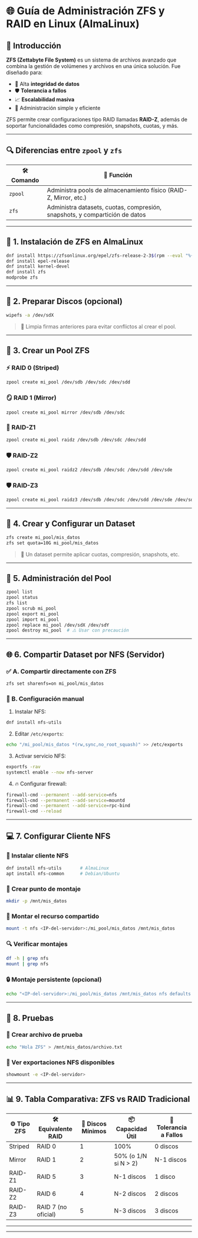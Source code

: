 # 🌐 Guía de Administración ZFS y RAID en Linux (AlmaLinux)

## 📘 Introducción

**ZFS (Zettabyte File System)** es un sistema de archivos avanzado que combina la gestión de volúmenes y archivos en una única solución. Fue diseñado para:

- 💾 Alta **integridad de datos**
- 🛡️ **Tolerancia a fallos**
- 📈 **Escalabilidad masiva**
- 🔧 Administración simple y eficiente

ZFS permite crear configuraciones tipo RAID llamadas **RAID-Z**, además de soportar funcionalidades como compresión, snapshots, cuotas, y más.

---

## 🔍 Diferencias entre `zpool` y `zfs`

| 🛠️ Comando | 📌 Función                                                                 |
|------------|----------------------------------------------------------------------------|
| `zpool`    | Administra pools de almacenamiento físico (RAID-Z, Mirror, etc.)          |
| `zfs`      | Administra datasets, cuotas, compresión, snapshots, y compartición de datos |

---

## 🚀 1. Instalación de ZFS en AlmaLinux

```bash
dnf install https://zfsonlinux.org/epel/zfs-release-2-3$(rpm --eval "%{dist}").noarch.rpm
dnf install epel-release
dnf install kernel-devel
dnf install zfs
modprobe zfs
```

---

## 🧼 2. Preparar Discos (opcional)

```bash
wipefs -a /dev/sdX
```
> 🔁 Limpia firmas anteriores para evitar conflictos al crear el pool.

---

## 🧱 3. Crear un Pool ZFS

### ⚡ RAID 0 (Striped)

```bash
zpool create mi_pool /dev/sdb /dev/sdc /dev/sdd
```

### 🪞 RAID 1 (Mirror)

```bash
zpool create mi_pool mirror /dev/sdb /dev/sdc
```

### 🧩 RAID-Z1

```bash
zpool create mi_pool raidz /dev/sdb /dev/sdc /dev/sdd
```

### 🛡️ RAID-Z2

```bash
zpool create mi_pool raidz2 /dev/sdb /dev/sdc /dev/sdd /dev/sde
```

### 🛡️ RAID-Z3

```bash
zpool create mi_pool raidz3 /dev/sdb /dev/sdc /dev/sdd /dev/sde /dev/sdf /dev/sdg
```

---

## 📂 4. Crear y Configurar un Dataset

```bash
zfs create mi_pool/mis_datos
zfs set quota=10G mi_pool/mis_datos
```
> 📁 Un dataset permite aplicar cuotas, compresión, snapshots, etc.

---

## 🔧 5. Administración del Pool

```bash
zpool list
zpool status
zfs list
zpool scrub mi_pool
zpool export mi_pool
zpool import mi_pool
zpool replace mi_pool /dev/sdX /dev/sdY
zpool destroy mi_pool  # ⚠️ Usar con precaución
```

---

## 🌐 6. Compartir Dataset por NFS (Servidor)

### ✅ A. Compartir directamente con ZFS

```bash
zfs set sharenfs=on mi_pool/mis_datos
```

### 📝 B. Configuración manual

1. Instalar NFS:

```bash
dnf install nfs-utils
```

2. Editar `/etc/exports`:

```bash
echo "/mi_pool/mis_datos *(rw,sync,no_root_squash)" >> /etc/exports
```

3. Activar servicio NFS:

```bash
exportfs -rav
systemctl enable --now nfs-server
```

4. 🔥 Configurar firewall:

```bash
firewall-cmd --permanent --add-service=nfs
firewall-cmd --permanent --add-service=mountd
firewall-cmd --permanent --add-service=rpc-bind
firewall-cmd --reload
```

---

## 💻 7. Configurar Cliente NFS

### 🧰 Instalar cliente NFS

```bash
dnf install nfs-utils       # AlmaLinux
apt install nfs-common      # Debian/Ubuntu
```

### 📁 Crear punto de montaje

```bash
mkdir -p /mnt/mis_datos
```

### 🔗 Montar el recurso compartido

```bash
mount -t nfs <IP-del-servidor>:/mi_pool/mis_datos /mnt/mis_datos
```

### 🔍 Verificar montajes

```bash
df -h | grep nfs
mount | grep nfs
```

### 🔒 Montaje persistente (opcional)

```bash
echo "<IP-del-servidor>:/mi_pool/mis_datos /mnt/mis_datos nfs defaults 0 0" >> /etc/fstab
```

---

## 🧪 8. Pruebas

### 📄 Crear archivo de prueba

```bash
echo "Hola ZFS" > /mnt/mis_datos/archivo.txt
```

### 📡 Ver exportaciones NFS disponibles

```bash
showmount -e <IP-del-servidor>
```

---

## 📊 9. Tabla Comparativa: ZFS vs RAID Tradicional

| ⚙️ Tipo ZFS | 🛠️ Equivalente RAID     | 🔢 Discos Mínimos | 📦 Capacidad Útil       | 🔁 Tolerancia a Fallos |
|------------|--------------------------|-------------------|-------------------------|-------------------------|
| Striped    | RAID 0                   | 1                 | 100%                    | 0 discos                |
| Mirror     | RAID 1                   | 2                 | 50% (o 1/N si N > 2)    | N-1 discos              |
| RAID-Z1    | RAID 5                   | 3                 | N-1 discos              | 1 disco                 |
| RAID-Z2    | RAID 6                   | 4                 | N-2 discos              | 2 discos                |
| RAID-Z3    | RAID 7 (no oficial)      | 5                 | N-3 discos              | 3 discos                |

---


---
